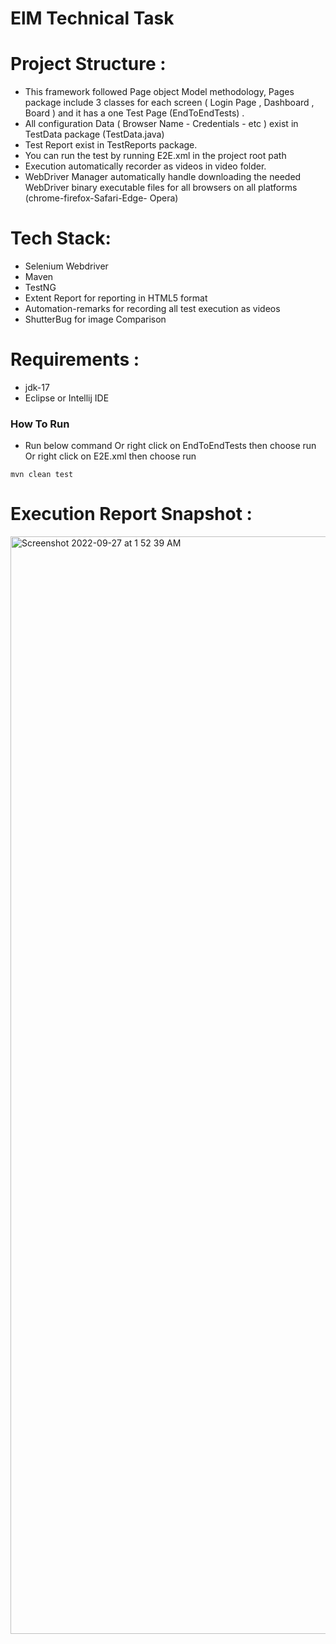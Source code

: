 # ElM Technical Task

# Project Structure :
- This framework followed Page object Model methodology, Pages package include 3 classes for each screen ( Login Page , Dashboard , Board ) and it has a one Test Page (EndToEndTests) .
- All configuration Data (  Browser Name - Credentials - etc ) exist in TestData package (TestData.java)
- Test Report exist in TestReports package.
- You can run the test by running E2E.xml in the project root path
- Execution automatically recorder as videos in video folder.
- WebDriver Manager automatically handle downloading the needed WebDriver binary executable files for all browsers on all platforms (chrome-firefox-Safari-Edge- Opera)

# Tech Stack:

- Selenium Webdriver
- Maven
- TestNG
- Extent Report for reporting in HTML5 format
- Automation-remarks for recording all test execution as videos
- ShutterBug for image Comparison 

# Requirements :
- jdk-17
- Eclipse or Intellij IDE


### How To Run 
- Run below command Or right click on EndToEndTests then choose run Or  right click on E2E.xml then choose run 
```aidl
mvn clean test
```

# Execution Report Snapshot :
<img width="1756" alt="Screenshot 2022-09-27 at 1 52 39 AM" src="https://user-images.githubusercontent.com/66669388/192406881-d2ca5e2a-e1d9-4617-973e-051a91991e30.png">

